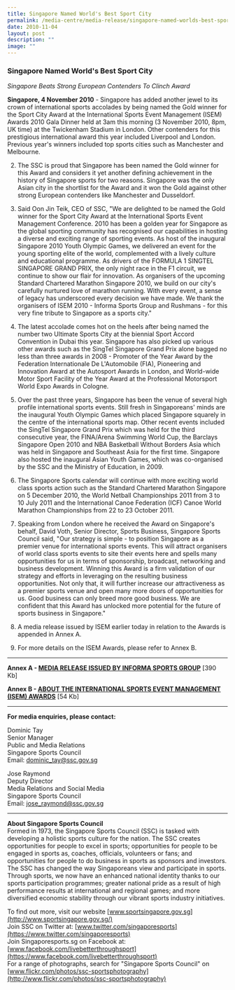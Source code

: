 ```yaml
---
title: Singapore Named World's Best Sport City
permalink: /media-centre/media-release/singapore-named-worlds-best-sport-city/
date: 2010-11-04
layout: post
description: ""
image: ""
---
```

### **Singapore Named World's Best Sport City**

_Singapore Beats Strong European Contenders To Clinch Award_

**Singapore, 4 November 2010** - Singapore has added another jewel to its crown of international sports accolades by being named the Gold winner for the Sport City Award at the International Sports Event Management (ISEM) Awards 2010 Gala Dinner held at 3am this morning (3 November 2010, 8pm, UK time) at the Twickenham Stadium in London. Other contenders for this prestigious international award this year included Liverpool and London. Previous year's winners included top sports cities such as Manchester and Melbourne.

2. The SSC is proud that Singapore has been named the Gold winner for this Award and considers it yet another defining achievement in the history of Singapore sports for two reasons. Singapore was the only Asian city in the shortlist for the Award and it won the Gold against other strong European contenders like Manchester and Dusseldorf.

3. Said Oon Jin Teik, CEO of SSC, "We are delighted to be named the Gold winner for the Sport City Award at the International Sports Event Management Conference. 2010 has been a golden year for Singapore as the global sporting community has recognised our capabilities in hosting a diverse and exciting range of sporting events. As host of the inaugural Singapore 2010 Youth Olympic Games, we delivered an event for the young sporting elite of the world, complemented with a lively culture and educational programme. As drivers of the FORMULA 1 SINGTEL SINGAPORE GRAND PRIX, the only night race in the F1 circuit, we continue to show our flair for innovation. As organisers of the upcoming Standard Chartered Marathon Singapore 2010, we build on our city's carefully nurtured love of marathon running. With every event, a sense of legacy has underscored every decision we have made. We thank the organisers of ISEM 2010 - Informa Sports Group and Rushmans - for this very fine tribute to Singapore as a sports city."

4. The latest accolade comes hot on the heels after being named the number two Ultimate Sports City at the biennial Sport Accord Convention in Dubai this year. Singapore has also picked up various other awards such as the SingTel Singapore Grand Prix alone bagged no less than three awards in 2008 - Promoter of the Year Award by the Federation Internationale De L'Automobile (FIA), Pioneering and Innovation Award at the Autosport Awards in London, and World-wide Motor Sport Facility of the Year Award at the Professional Motorsport World Expo Awards in Cologne.

5. Over the past three years, Singapore has been the venue of several high profile international sports events. Still fresh in Singaporeans' minds are the inaugural Youth Olympic Games which placed Singapore squarely in the centre of the international sports map. Other recent events included the SingTel Singapore Grand Prix which was held for the third consecutive year, the FINA/Arena Swimming World Cup, the Barclays Singapore Open 2010 and NBA Basketball Without Borders Asia which was held in Singapore and Southeast Asia for the first time. Singapore also hosted the inaugural Asian Youth Games, which was co-organised by the SSC and the Ministry of Education, in 2009.

6. The Singapore Sports calendar will continue with more exciting world class sports action such as the Standard Chartered Marathon Singapore on 5 December 2010, the World Netball Championships 2011 from 3 to 10 July 2011 and the International Canoe Federation (ICF) Canoe World Marathon Championships from 22 to 23 October 2011.

7. Speaking from London where he received the Award on Singapore's behalf, David Voth, Senior Director, Sports Business, Singapore Sports Council said, "Our strategy is simple - to position Singapore as a premier venue for international sports events. This will attract organisers of world class sports events to site their events here and spells many opportunities for us in terms of sponsorship, broadcast, networking and business development. Winning this Award is a firm validation of our strategy and efforts in leveraging on the resulting business opportunities. Not only that, it will further increase our attractiveness as a premier sports venue and open many more doors of opportunities for us. Good business can only breed more good business. We are confident that this Award has unlocked more potential for the future of sports business in Singapore."

8. A media release issued by ISEM earlier today in relation to the Awards is appended in Annex A.

9. For more details on the ISEM Awards, please refer to Annex B.

---

**Annex A - [MEDIA RELEASE ISSUED BY INFORMA SPORTS GROUP](/files/Media%20Centre/Media%20Release/2010/Nov/Singapore%20named%20Worlds%20Best%20Sport%20City%20%20Annex%201pdf.pdf)** [390 Kb]

**Annex B - [ABOUT THE INTERNATIONAL SPORTS EVENT MANAGEMENT (ISEM) AWARDS](/files/Media%20Centre/Media%20Release/2010/Nov/Singapore%20named%20Worlds%20Best%20Sport%20City%20%20Annex%202pdf.pdf)** [54 Kb]

---

**For media enquiries, please contact:**
<br>

Dominic Tay
<br>Senior Manager
<br>Public and Media Relations
<br>Singapore Sports Council
<br>Email: [dominic_tay@ssc.gov.sg](mailto:dominic_tay@ssc.gov.sg)

Jose Raymond
<br>Deputy Director
<br>Media Relations and Social Media
<br>Singapore Sports Council
<br>Email: [jose_raymond@ssc.gov.sg](mailto:jose_raymond@ssc.gov.sg)

---

**About Singapore Sports Council**<br>
Formed in 1973, the Singapore Sports Council (SSC) is tasked with developing a holistic sports culture for the nation. The SSC creates opportunities for people to excel in sports; opportunities for people to be engaged in sports as, coaches, officials, volunteers or fans; and opportunities for people to do business in sports as sponsors and investors. The SSC has changed the way Singaporeans view and participate in sports. Through sports, we now have an enhanced national identity thanks to our sports participation programmes; greater national pride as a result of high performance results at international and regional games; and more diversified economic stability through our vibrant sports industry initiatives.

To find out more, visit our website [www.sportsingapore.gov.sg](http://www.sportsingapore.gov.sg/)
<br>
Join SSC on Twitter at: [www.twitter.com/singaporesports](https://www.twitter.com/singaporesports)
<br>
Join Singaporesports.sg on Facebook at: [www.facebook.com/livebetterthroughsport](https://www.facebook.com/livebetterthroughsport)
<br>
For a range of photographs, search for "Singapore Sports Council" on [www.flickr.com/photos/ssc-sportsphotography](http://www.flickr.com/photos/ssc-sportsphotography)
